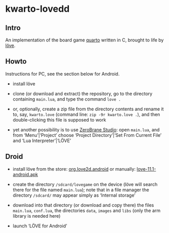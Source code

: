 









#   kwarto-lovedd


##  Intro

An implementation of the board game
[quarto](https://en.wikipedia.org/wiki/Quarto_(board_game))
written in C, brought to life by [löve](https://love2d.org).


##  Howto

Instructions for PC, see the section below for Android.

*   install löve

*   clone (or download and extract) the repository, go to the directory
    containing `main.lua`, and type the command `love .`

*   or, optionally, create a zip file from the directory contents
    and rename it to, say, `kwarto.love`
    (command line: `zip -9r kwarto.love .`),
    and then double-clicking this file is supposed to work

*   yet another possibility is to use
    [ZeroBrane Studio](https://studio.zerobrane.com):
    open `main.lua`, and from ‘Menu’|‘Project’ choose
    ‘Project Directory’|‘Set From Current File’ and ‘Lua Interpreter’|‘LÖVE’


##  Droid

*   install löve from the store:
    [org.love2d.android](https://play.google.com/store/apps/details?id=org.love2d.android)
    or manually:
    [love-11.1-android.apk](https://bitbucket.org/rude/love/downloads/love-11.1-android.apk)

*   create the directory `/sdcard/lovegame` on the device
    (löve will search there for the file named `main.lua`);
    note that in a file manager the directory `/sdcard/` may appear simply as ‘Internal storage’

*   download into that directory (or download and copy there)
    the files `main.lua`, `conf.lua`, the directories
    `data`, `images` and `libs` (only the arm library is needed here)

*   launch ‘LÖVE for Android’
